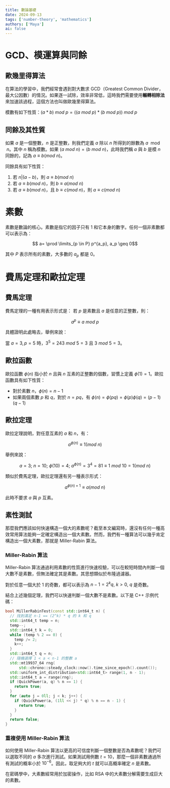 ```yaml
---
title: 數論基礎
date: 2024-09-13
tags: ['number-theory', 'mathematics']
authors: ['Maya']
ai: false
---
```


# GCD、模運算與同餘

## 歐幾里得算法

在算法的學習中，我們經常會遇到對大數求 GCD（Greatest Common Divider，最大公因數）的情況。如果逐一試除，效率非常低，這時我們需要使用**輾轉相除法**來加速該過程，這個方法也叫做歐幾里得算法。

模數有如下性質：$(a*b)\ mod \ p=((a\ mod \ p)*(b \ mod \ p))\ mod\ p$

## 同餘及其性質

如果 $a$ 是一個整數，$n$ 是正整數，則我們定義 $a$ 除以 $n$ 所得到的餘數為 $a \mod n$。其中 $n$ 稱為模數。如果 $(a\ mod\ n)=(b\ mod \ n)$，此時我們稱 $a$ 與 $b$ 是模 $n$ 同餘的，記為 $a\equiv b(mod \ n)$。

同餘具有如下性質：

1. 若 $n|(a-b)$，則 $a\equiv b(mod \ n)$
2. 若 $a\equiv b(mod \ n)$，則 $b\equiv a(mod \ n)$
3. 若 $a\equiv b(mod \ n)$，且 $b\equiv c(mod \ n)$，則 $a\equiv c(mod \ n)$

# 素數

素數是數論的核心。素數是指它的因子只有 1 和它本身的數字。任何一個非素數都可以表示為：

$$ a= \prod \limits_{p \in P} p^{a_p}, a_p \geq 0$$

其中 $P$ 表示所有的素數，大多數的 $a_p$ 都是 0。

# 費馬定理和歐拉定理

## 費馬定理

費馬定理的一種有用表示形式是：
若 $p$ 是素數且 $a$ 是任意的正整數，則：

$$a^p\equiv a \ mod \ p$$

具體證明此處略去，舉例來說：

當 $a=3, p=5$ 時，$3^5=243\ mod\  5 = 3$ 且 $3\  mod\  5 = 3$。

## 歐拉函數

歐拉函數 $\phi(n)$ 指小於 $n$ 且與 $n$ 互素的正整數的個數，習慣上定義 $\phi(1)=1$。歐拉函數具有如下性質：

- 對於素數 $n$，$\phi(n)=n-1$
- 如果兩個素數 $p$ 和 $q$，對於 $n=pq$，有 $\phi(n)=\phi (pq)=\phi (p) \phi (q)=(p-1)(q-1)$

## 歐拉定理

歐拉定理說明，對任意互素的 $a$ 和 $n$，有：

$$a^{\phi(n)} \equiv 1(mod \ n)$$

舉例來說：

$$a=3;\ n=10;\ \phi(10)=4;\ a^{\phi(n)}=3^4=81\equiv 1\  mod \ 10 = 1(mod \ n)$$

類似於費馬定理，歐拉定理還有另一種表示形式：

$$a^{\phi(n)+1}\equiv a(mod \ n)$$

此時不要求 $a$ 與 $p$ 互素。

## 素性測試

那麼我們應該如何快速構造一個大的素數呢？截至本文編寫時，還沒有任何一種高效常用算法能夠一定確定構造出一個大素數。然而，我們有一種算法可以幾乎肯定構造出一個大素數，那就是 Miller-Rabin 算法。

### Miller-Rabin 算法

Miller-Rabin 算法通過利用素數的性質進行快速校驗，可以在較短時間內判斷一個大數不是素數，但無法確定其是素數。其思想類似於布隆過濾器。

對於任意一個大於 1 的奇數，都可以表示為 $n-1=2^kq,\ k > 0,\ q$ 是奇數。

結合上述幾個定理，我們可以快速判斷一個大數不是素數。以下是 C++ 示例代碼：

```cpp
bool MillerRabinTest(const std::int64_t n) {
  // 找到滿足 n-1 == (2^k) * q 的 k 和 q
  std::int64_t temp = n;
  temp--;
  std::int64_t k = 0;
  while (temp % 2 == 0) {
    temp /= 2;
    k++;
  }
  std::int64_t q = n;
  // 隨機選擇 1 < a < n-1 的整數 a
  std::mt19937_64 rng(
      std::chrono::steady_clock::now().time_since_epoch().count());
  std::uniform_int_distribution<std::int64_t> range(1, n - 1);
  std::int64_t a = range(rng);
  if (QuickPower(a, q) % n == 1) {
    return true;
  }
  for (auto j = 0ll; j < k; j++) {
    if (QuickPower(a, (1ll << j) * q) % n == n - 1) {
      return true;
    }
  }
  return false;
}
```

### 重複使用 Miller-Rabin 算法

如何使用 Miller-Rabin 算法以更高的可信度判斷一個整數是否為素數呢？我們可以選取不同的 $a$ 多次進行測試。如果測試用例數 $t=10$，那麼一個非素數通過所有測試的概率小於 $10^{-6}$。因此，取足夠大的 $t$ 就可以高概率確定 $n$ 是素數。

在密碼學中，大素數經常用於加密操作，比如 RSA 中的大素數分解需要生成巨大的素數。